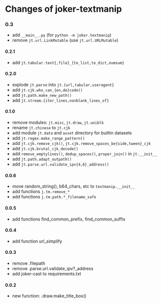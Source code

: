 Changes of joker-textmanip
==========================

### 0.3
* add `__main__.py` (for `python -m joker.textmanip`)
* remove `jt.url.LinkMutable` (use `jt.url.URLMutable`)

#### 0.2.1
* add `jt.tabular.text{,file}_{to_list,to_dict,numsum}`

#### 0.2.0
* explode `jt.parse` into `jt.{url,tabular,useragent}`
* add `jt.cjk.who_can_{en,de}code()`
* add `jt.path.make_new_path()`
* add `jt.stream.{iter_lines,nonblank_lines_of}`

#### 0.1.0
* remove modules: `jt.misc`, `jt.draw`, `jt.uniblk`
* rename `jt.chinese` to `jt.cjk`
* add module `jt.data` and `asset` directory for builtin datasets
* add `jt.regex.make_range_pattern()`
* add `jt.cjk.remove_cjk()`,  `jt.cjk.remove_spaces_be{side,tween}_cjk`
* add `jt.cjk.brutal_cjk_decode()`
* add `remove_emptylines()`, `dedup_spaces()`, `proper_join()` in `jt.__init__`
* add `jt.path.adapt_outpath()`
* add `jt.parse.url.validate_ipv{4,6}_address()`

#### 0.0.6
* move random_string(), b64_chars, etc to `textmanip.__init__`
* add functions `j.tm.remove_*`
* add functions `j.tm.path.*_filename_safe`

#### 0.0.5
* add functions find_common_prefix, find_common_suffix

#### 0.0.4
* add function url_simplify

#### 0.0.3
* remove .filepath
* remove .parse.url.validate_ipv?_address
* add joker-cast to requirements.txt

#### 0.0.2
* new function: .draw.make_title_box()
